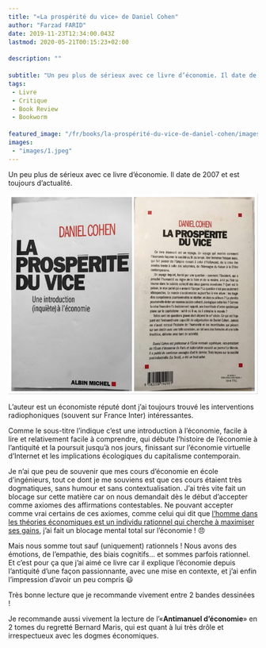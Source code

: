 ```yaml
---
title: "«La prospérité du vice» de Daniel Cohen"
author: "Farzad FARID"
date: 2019-11-23T12:34:00.043Z
lastmod: 2020-05-21T00:15:23+02:00

description: ""

subtitle: "Un peu plus de sérieux avec ce livre d’économie. Il date de 2007 et est toujours d’actualité."
tags:
 - Livre
 - Critique
 - Book Review
 - Bookworm

featured_image: "/fr/books/la-prospérité-du-vice-de-daniel-cohen/images/1.jpeg" 
images:
 - "images/1.jpeg"
---
```


Un peu plus de sérieux avec ce livre d’économie. Il date de 2007 et est toujours d’actualité.




![image](images/1.jpeg#layoutTextWidth)



L’auteur est un économiste réputé dont j’ai toujours trouvé les interventions radiophoniques (souvent sur France Inter) intéressantes.

Comme le sous-titre l’indique c’est une introduction à l’économie, facile à lire et relativement facile à comprendre, qui débute l’histoire de l’économie à l’antiquité et la poursuit jusqu’à nos jours, finissant sur l’économie virtuelle d’Internet et les implications écologiques du capitalisme contemporain.

Je n’ai que peu de souvenir que mes cours d’économie en école d’ingénieurs, tout ce dont je me souviens est que ces cours étaient très dogmatiques, sans humour et sans contextualisation. J’ai très vite fait un blocage sur cette matière car on nous demandait dès le début d’accepter comme axiomes des affirmations contestables. Ne pouvant accepter comme vrai certains de ces axiomes, comme celui qui dit que [l’homme dans les théories économiques est un individu rationnel qui cherche à maximiser ses gains](https://fr.wikipedia.org/wiki/Rationalit%C3%A9_%C3%A9conomique), j’ai fait un blocage mental total sur l’économie ! 😠

Mais nous somme tout sauf (uniquement) rationnels ! Nous avons des émotions, de l’empathie, des biais cognitifs… et sommes parfois rationnel. Et c’est pour ça que j’ai aimé ce livre car il explique l’économie depuis l’antiquité d’une façon passionnante, avec une mise en contexte, et j’ai enfin l’impression d’avoir un peu compris 😃

Très bonne lecture que je recommande vivement entre 2 bandes dessinées !

Je recommande aussi vivement la lecture de l’«**Antimanuel d’économie**» en 2 tomes du regretté Bernard Maris, qui est quant à lui très drôle et irrespectueux avec les dogmes économiques.
